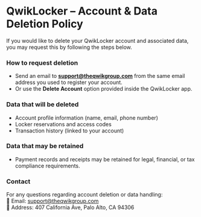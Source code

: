 # QwikLocker – Account & Data Deletion Policy

If you would like to delete your QwikLocker account and associated data, you may request this by following the steps below.

### How to request deletion
- Send an email to **support@theqwikgroup.com** from the same email address you used to register your account.  
- Or use the **Delete Account** option provided inside the QwikLocker app.  

### Data that will be deleted
- Account profile information (name, email, phone number)  
- Locker reservations and access codes  
- Transaction history (linked to your account)  

### Data that may be retained
- Payment records and receipts may be retained for legal, financial, or tax compliance requirements.  

### Contact
For any questions regarding account deletion or data handling:  
📧 Email: support@theqwikgroup.com  
📍 Address: 407 California Ave, Palo Alto, CA 94306  
